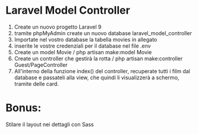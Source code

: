 # Laravel Model Controller
1. Create un nuovo progetto Laravel 9
2. tramite phpMyAdmin create un nuovo database laravel_model_controller
3. Importate nel vostro database la tabella movies in allegato
4. inserite le vostre credenziali per il database nel file .env
5. Create un model Movie / php artisan make:model Movie
6. Create un controller che gestirà la rotta / php artisan make:controller Guest/PageController
7. All'interno della funzione index() del controller, recuperate tutti i film dal database e passateli alla view, che quindi li visualizzerà a schermo, tramite delle card.

# Bonus:
Stilare il layout nei dettagli con Sass